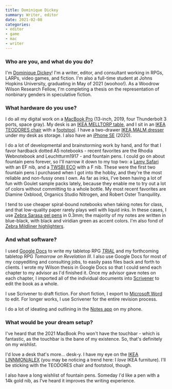 ```yaml
---
title: Dominique Dickey
summary: Writer, editor
date: 2021-02-08
categories:
- editor
- game
- mac
- writer
---
```


### Who are you, and what do you do?

I'm [Dominique Dickey](https://dominiquedickey.com/ "Dominique's website.")! I'm a writer, editor, and consultant working in RPGs, LARPs, video games, and fiction. I'm also a full-time student at Johns Hopkins University, graduating in May of 2021 (woohoo!). As a Woodrow Wilson Research Fellow, I'm completing a thesis on the representation of nonbinary genders in speculative fiction.

### What hardware do you use?

I do all my digital work on a [MacBook Pro][macbook-pro] (13-inch, 2019, four Thunderbolt 3 ports, space gray). My desk is an [IKEA MELLTORP table][melltorp], and I sit in an [IKEA TEODORES chair][teodores] with a [footstool][rhino-ii]. I have a two-drawer [IKEA MALM dresser][malm] under my desk as storage. I also have an [iPhone SE][iphone-se] (2020).
 
I do a lot of developmental and brainstorming work by hand, and for that I favor hardback dotted A5 notebooks - recent favorites are the Rhodia Webnotebook and Leuchtturm1917 - and fountain pens. I could go on about fountain pens forever, so I'll narrow it down to my top two: a [Lamy Safari][safari-fountain-pen] with an EF nib, and a [TWSBI ECO][eco] with a F nib. These were the first two fountain pens I purchased when I got into the hobby, and they're the most reliable and non-fussy ones I own. As far as inks, I've been having a lot of fun with Goulet sample packs lately, because they enable me to try out a lot of colors without committing to a whole bottle. My most recent favorites are Diamine Oxblood, Organics Studio Nitrogen, and Robert Oster Tranquility.
 
I tend to use cheaper spiral-bound notebooks when taking notes for class, and that low-quality paper rarely plays well with liquid inks. In these cases, I use [Zebra Sarasa gel pens][sarasa-clip-gel-retractable] in 0.3mm; the majority of my notes are written in blue-black, with black and viridian green as accent colors. I'm also fond of [Zebra Mildliner highlighters][mildliner].

### And what software?

I used [Google Docs][google-docs] to write my tabletop RPG [_TRIAL_](https://domsdickey.itch.io/trial "Dominique's narrative RPG.") and my forthcoming tabletop RPG _Tomorrow on Revelation III_. I also use Google Docs for most of my copyediting and consulting jobs, to easily pass files back and forth to clients. I wrote my Wilson thesis in Google Docs so that I could send each chapter to my advisor as I'd finished it. Once my advisor gave notes on each chapter, I imported all of the individual documents into [Scrivener][] to edit the book as a whole.
 
I use Scrivener to draft fiction. For short fiction, I export to [Microsoft Word][word] to edit. For longer works, I use Scrivener for the entire revision process.
 
I do a lot of ideating and outlining in the [Notes app][notes-ios] on my phone.

### What would be your dream setup?

I've heard that the 2021 MacBook Pro won't have the touchbar - which is fantastic, as the touchbar is the bane of my existence. So, that's definitely on my wishlist.
 
I'd love a desk that's more... desk-y. I have my eye on the [IKEA LINNMON/ALEX][linnmon-alex] (you may be noticing a trend here: I _love_ IKEA furniture). I'll be sticking with the TEODORES chair and footstool, though.
 
I also have a long wishlist of fountain pens. Someday I'd like a pen with a 14k gold nib, as I've heard it improves the writing experience.

[eco]: https://www.twsbi.com/products/twsbi-eco-clear-fountain-pen "A fountain pen."
[google-docs]: https://en.wikipedia.org/wiki/Google_Docs "A web-based office suite."
[iphone-se]: https://en.wikipedia.org/wiki/IPhone_SE "A 4 inch smartphone."
[linnmon-alex]: http://web.archive.org/web/20210227155418/https://www.ikea.com/au/en/p/linnmon-alex-table-white-s09222450/ "A desk."
[macbook-pro]: https://www.apple.com/macbook-pro/ "A laptop."
[malm]: https://www.ikea.com/us/en/p/malm-2-drawer-chest-white-80214549/ "A dresser."
[melltorp]: https://www.ikea.com/au/en/p/melltorp-table-white-s79246377/ "A table."
[mildliner]: https://www.zebrapen.com/pages/discover-mildliner "A softer highlighter pen."
[notes-ios]: https://en.wikipedia.org/wiki/Notes_(application) "A built-in note-taking app."
[rhino-ii]: http://web.archive.org/web/20220925103856/https://www.bedbathandbeyond.com/store/product/kikklerland-reg-rhino-ii-folding-stool/3246358 "A foldable footstool."
[safari-fountain-pen]: http://web.archive.org/web/20230720190314/https://www.lamy.com/en/products/ "A fountain pen."
[sarasa-clip-gel-retractable]: https://www.zebrapen.com/collections/sarasa/products/sarasa-clip-gel-retractable "A retractable ink pen."
[scrivener]: http://web.archive.org/web/20190626125457/http://www.literatureandlatte.com:80/scrivener.php? "A Mac text editor aimed at writers."
[teodores]: https://www.ikea.com/au/en/p/teodores-chair-white-70350938/ "A chair."
[word]: https://www.microsoft.com/en-us/microsoft-365/word "A document editor."
